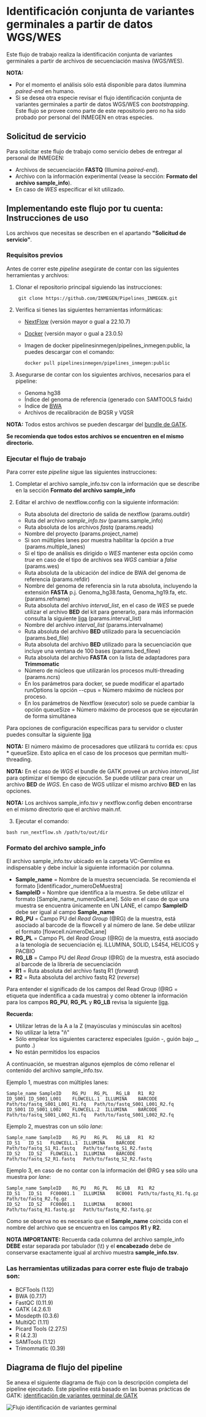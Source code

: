 # Identificación conjunta de variantes germinales a partir de datos WGS/WES 

Este flujo de trabajo realiza la identificación conjunta de variantes germinales a partir de archivos de secuenciación masiva (WGS/WES).

**NOTA:** 
 - Por el momento el análisis sólo está disponible para datos ilummina *paired-end* en humano.  
 - Si se desea otra especie revisar el flujo identificación conjunta de variantes germinales a partir de datos WGS/WES con *bootstrapping*. Este flujo se provee como parte de este repositorio pero no ha sido probado por personal del INMEGEN en otras especies.


## Solicitud de servicio

Para solicitar este flujo de trabajo como servicio debes de entregar al personal de INMEGEN: 

- Archivos de secuenciación **FASTQ** (Illumina *paired-end*).
- Archivo con la información experimental (vease la sección: **Formato del archivo sample_info**).
- En caso de *WES* especificar el kit utilizado.

## Implementando este flujo por tu cuenta: Instrucciones de uso 

Los archivos que necesitas se describen en el apartando **"Solicitud de servicio"**.

### Requisitos previos

Antes de correr este *pipeline* asegúrate de contar con las siguientes herramientas y archivos:

1. Clonar el repositorio principal siguiendo las instrucciones:

		git clone https://github.com/INMEGEN/Pipelines_INMEGEN.git

2. Verifica si tienes las siguientes herramientas informáticas:
	- [NextFlow](https://www.nextflow.io/docs/latest/index.html) (versión mayor o gual a 22.10.7)
	- [Docker](https://docs.docker.com/) (versión mayor o gual a 23.0.5)
	- Imagen de docker pipelinesinmegen/pipelines_inmegen:public, la puedes descargar con el comando: 

          docker pull pipelinesinmegen/pipelines_inmegen:public

3. Asegurarse de contar con los siguientes archivos, necesarios para el pipeline:
	- Genoma hg38
	- Índice del genoma de referencia (generado con SAMTOOLS faidx)
	- Índice de [BWA](https://bio-bwa.sourceforge.net/bwa.shtml)
	- Archivos de recalibración de BQSR y VQSR

**NOTA:** Todos estos archivos se pueden descargar del [bundle de GATK](https://console.cloud.google.com/storage/browser/genomics-public-data/resources/broad/hg38/v0;tab=objects?prefix=&forceOnObjectsSortingFiltering=false). 

**Se recomienda que todos estos archivos se encuentren en el mismo directorio.**

### Ejecutar el flujo de trabajo

Para correr este *pipeline* sigue las siguientes instrucciones:

 1. Completar el archivo sample_info.tsv con la información que se describe en la sección **Formato del archivo sample_info**
    
 2. Editar el archivo de nextflow.config con la siguiente información:

	- Ruta absoluta del directorio de salida de nextflow (params.outdir)
	- Ruta del archivo *sample_info.tsv* (params.sample_info)
	- Ruta absoluta de los archivos *fastq* (params.reads)
	- Nombre del proyecto (params.project_name)
	- Si son múltiples lanes por muestra habilitar la ópción a *true* (params.multiple_lanes)
	- Si el tipo de análisis es dirigido o *WES* mantener esta opción como *true* en caso de el tipo de archivos sea *WGS* cambiar a *false* (params.wes)
	- Ruta absoluta de la ubicación del índice de BWA del genoma de referencia (params.refdir)
	- Nombre del genoma de referencia sin la ruta absoluta, incluyendo la extensión **FASTA** p.j. Genoma_hg38.fasta, Genoma_hg19.fa, etc. (params.refname)
	- Ruta absoluta del archivo *interval_list*, en el caso de *WES* se puede utilizar el archivo **BED** del kit para generarlo, para más información consulta la siguiente [liga](https://gatk.broadinstitute.org/hc/en-us/articles/360035531852-Intervals-and-interval-lists) (params.interval_list)
	- Nombre del archivo *interval_list* (params.intervalname)
	- Ruta absoluta del archivo **BED** utilizado para la secuenciación (params.bed_file)
	- Ruta absoluta del archivo **BED** utilizado para la secuenciación que incluye una ventana de 100 bases (params.bed_filew)
	- Ruta absoluta del archivo **FASTA** con la lista de adaptadores para **Trimmomatic**
	- Número de núcleos que utilizarán los procesos multi-threading (params.ncrs)
	- En los parámetros para docker, se puede modificar el apartado runOptions la opción --cpus = Número máximo de núcleos por proceso.
	- En los parámetros de Nextflow (executor) solo se puede cambiar la opción queueSize = Número máximo de procesos que se ejecutarán de forma simultánea

Para opciones de configuración específicas para tu servidor o cluster puedes consultar la siguiente [liga](https://www.nextflow.io/docs/latest/config.html) 

**NOTA:** El número máximo de procesadores que utilizará tu corrida es: cpus * queueSize. Esto aplica en el caso de los procesos que permitan multi-threading.

**NOTA:** En el caso de *WGS* el bundle de GATK proveé un archivo *interval_list* para optimizar el tiempo de ejecución. Se puede utilizar para crear un archivo **BED** de *WGS*. En caso de WGS utilizar el mismo archivo **BED** en las opciones.

**NOTA:** Los archivos sample_info.tsv y nextflow.config deben encontrarse en el mismo directorio que el archivo main.nf.

  3. Ejecutar el comando:

	bash run_nextflow.sh /path/to/out/dir

### Formato del archivo sample_info

El archivo sample_info.tsv ubicado en la carpeta VC-Germline es indispensable y debe incluir la siguiente información por columna.

 - **Sample_name**  = Nombre de la muestra secuenciada. Se recomienda el formato [identificador_numeroDeMuestra]
 - **SampleID**     = Nombre que identifica a la muestra. Se debe utilizar el formato [Sample_name_numeroDeLane]. Sólo en el caso de que una muestra se encuentra únicamente en UN LANE, el campo **SampleID** debe ser igual al campo **Sample_name**
 - **RG_PU**        = Campo PU del *Read Group* (@RG) de la muestra, está asociado al barcode de la flowcell y al número de lane. Se debe utilizar el formato [flowcell.númeroDeLane]
 - **RG_PL**        = Campo PL del *Read Group* (@RG) de la muestra, está asociado a la tenología de secuenciación ej. ILLUMINA, SOLID, LS454, HELICOS y PACBIO
 - **RG_LB**        = Campo PU del *Read Group* (@RG) de la muestra, está asociado al barcode de la librería de secuenciación
 - **R1**           = Ruta absoluta del archivo fastq R1 (*forward*)
 - **R2**           = Ruta absoluta del archivo fastq R2 (*reverse*)

Para entender el significado de los campos del Read Group (@RG = etiqueta que indentifica a cada muestra) y como obtener la información para los campos **RG_PU**, **RG_PL** y **RG_LB** revisa la siguiente [liga](https://gatk.broadinstitute.org/hc/en-us/articles/360035890671-Read-groups).

**Recuerda:** 
- Utilizar letras de la A a la Z (mayúsculas y minúsculas sin aceltos)
- No utilizar la letra "ñ"
- Sólo emplear los siguientes caracterez especiales (guión -, guión bajo _, punto .)
- No están permitidos los espacios 

A continuación, se muestran algunos ejemplos de cómo rellenar el contenido del archivo sample_info.tsv.

Ejemplo 1, muestras con múltiples lanes:
 
	Sample_name	SampleID	RG_PU	RG_PL	RG_LB	R1	R2
	ID_S001	ID_S001_L001	FLOWCELL.1	ILLUMINA	BARCODE	Path/to/fastq_S001_L001_R1.fq	Path/to/fastq_S001_L001_R2.fq
	ID_S001	ID_S001_L002	FLOWCELL.2	ILLUMINA	BARCODE	Path/to/fastq_S001_L002_R1.fq	Path/to/fastq_S001_L002_R2.fq

Ejemplo 2, muestras con un sólo *lane*:

	Sample_name	SampleID	RG_PU	RG_PL	RG_LB	R1	R2
	ID_S1	ID_S1	FLOWCELL.1	ILLUMINA	BARCODE	Path/to/fastq_S1_R1.fastq	Path/to/fastq_S1_R2.fastq
	ID_S2	ID_S2	FLOWCELL.1	ILLUMINA	BARCODE	Path/to/fastq_S2_R1.fastq	Path/to/fastq_S2_R2.fastq

Ejemplo 3, en caso de no contar con la información del @RG y sea sólo una muestra por *lane*:

	Sample_name	SampleID	RG_PU	RG_PL	RG_LB	R1	R2
	ID_S1	ID_S1	FC00001.1	ILLUMINA	BC0001	Path/to/fastq_R1.fq.gz	Path/to/fastq_R2.fq.gz
	ID_S2	ID_S2	FC00001.1	ILLUMINA	BC0001	Path/to/fastq_R1.fastq.gz	Path/to/fastq_R2.fastq.gz

Como se observa no es necesario que el **Sample_name** coincida con el nombre del archivo que se encuentra en los campos **R1** y **R2**.

**NOTA IMPORTANTE:** Recuerda cada columna del archivo sample_info **DEBE** estar separada por tabulador (\t) y el **encabezado** debe de conservarse exactamente igual al archivo muestra **sample_info.tsv**.

### Las herramientas utilizadas para correr este flujo de trabajo son:

 - BCFTools (1.12)
 - BWA (0.7.17)
 - FastQC (0.11.9)
 - GATK (4.2.6.1)
 - Mosdepth (0.3.6)
 - MultiQC (1.11)
 - Picard Tools (2.27.5)
 - R (4.2.3)
 - SAMTools (1.12)
 - Trimommatic (0.39)

## Diagrama de flujo del pipeline 

 Se anexa el siguiente diagrama de flujo con la descripción completa del pipeline ejecutado. Este pipeline está basado en las buenas prácticas de GATK: [identificación de variantes germinal de GATK](https://gatk.broadinstitute.org/hc/en-us/articles/360035535932-Germline-short-variant-discovery-SNPs-Indels-)

![Flujo identificación de variantes germinal](../flowcharts/flujo_VCG.PNG)
